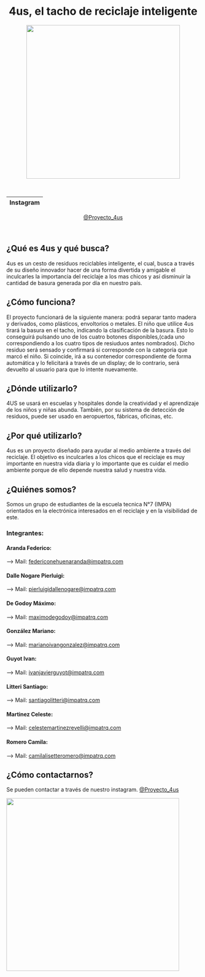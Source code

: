 <div align="center">

# 4us, el tacho de reciclaje inteligente

<img src="https://github.com/impatrq/4us/blob/f265eab5edb35ead9f11398bbf3d8ad37b8fc687/_4us_Logo.jpg" height="400" width="400" />

&nbsp;

|  Instagram  |
| ----------- |
[@Proyecto_4us](https://www.instagram.com/Proyecto_4us)

&nbsp;

</div>

## ¿Qué es 4us y qué busca? 
4us es un cesto de residuos reciclables inteligente, el cual, busca a través de su diseño innovador hacer de una forma divertida y amigable el inculcarles la importancia del reciclaje a los mas chicos y así disminuir la cantidad de basura generada por día en nuestro país. 

## ¿Cómo funciona?
El proyecto funcionará de la siguiente manera: podrá separar tanto madera y derivados, como plásticos, envoltorios o metales. El niño que utilice 4us tirará la basura en el tacho, indicando la clasificación de la basura. Esto lo conseguirá pulsando uno de los cuatro botones disponibles,(cada uno correspondiendo a los cuatro tipos de resiuduos antes nombrados). Dicho residuo será sensado y confirmará si corresponde con la categoría que marcó el niño. Si coincide, irá a su contenedor correspondiente de forma automática y lo felicitará a través de un display; de lo contrario, será devuelto al usuario para que lo intente nuevamente.

## ¿Dónde utilizarlo?
4US se usará en escuelas y hospitales donde la creatividad y el aprendizaje de los niños y niñas abunda. También, por su sistema de detección de residuos, puede ser usado en aeropuertos, fábricas, oficinas, etc.

## ¿Por qué utilizarlo?
4us es un proyecto diseñado para ayudar al medio ambiente a través del reciclaje. El objetivo es inculcarles a los chicos que el reciclaje es muy importante en nuestra vida diaria y lo importante que es cuidar el medio ambiente porque de ello depende nuestra salud y nuestra vida. 

## ¿Quiénes somos?
Somos un grupo de estudiantes de la escuela tecnica N°7 (IMPA) orientados en la electrónica interesados en el reciclaje y en la visibilidad de este.

### Integrantes:

#### Aranda Federico:
--> Mail: federiconehuenaranda@impatrq.com

#### Dalle Nogare Pierluigi:
--> Mail: pierluigidallenogare@impatrq.com

#### De Godoy Máximo:
--> Mail: maximodegodoy@impatrq.com

#### González Mariano:
--> Mail: marianoivangonzalez@impatrq.com

#### Guyot Ivan:
--> Mail: ivanjavierguyot@impatrq.com

#### Litteri Santiago:
--> Mail: santiagolitteri@impatrq.com

#### Martinez Celeste:
--> Mail: celestemartinezrevelli@impatrq.com

#### Romero Camila:
--> Mail: camilalisetteromero@impatrq.com

## ¿Cómo contactarnos? 
Se pueden contactar a través de nuestro instagram.
[@Proyecto_4us](https://www.instagram.com/Proyecto_4us)

<img src="https://user-images.githubusercontent.com/103277938/204871554-b91ae2cb-19ed-493a-8c44-138090f13ec2.png" width="450"/>

&nbsp;
